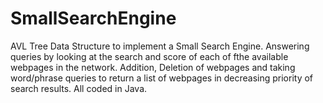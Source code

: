 # SmallSearchEngine
AVL Tree Data Structure to implement a Small Search Engine. Answering queries by looking at the search and score of each of fthe available webpages in the network. Addition, Deletion of webpages and taking word/phrase queries to return a list of webpages in decreasing priority of search results. All coded in Java.
